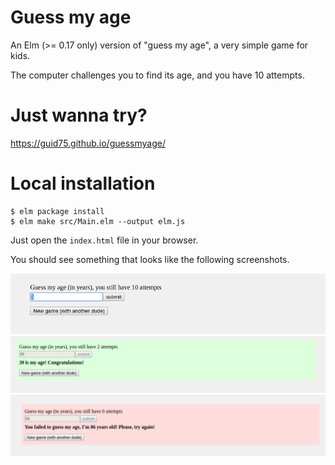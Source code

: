 # Guess my age
An Elm (>= 0.17 only) version of "guess my age", a very simple game for kids.

The computer challenges you to find its age, and you have 10 attempts.

# Just wanna try?

https://guid75.github.io/guessmyage/

# Local installation

```
$ elm package install
$ elm make src/Main.elm --output elm.js
```

Just open the `index.html` file in your browser.

You should see something that looks like the following screenshots.

![start](/images/start.png)
![success](/images/success.png)
![failure](/images/failure.png)
